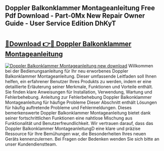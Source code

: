 ## Doppler Balkonklammer Montageanleitung Free Pdf Download - Part-0Mx New Repair Owner Guide - User Service Edition DhKyT

# <h2><a href="http://df6l8im.blite.top/?on=Doppler+Balkonklammer+Montageanleitung">🔗Download 👉🔴 Doppler Balkonklammer Montageanleitung</a></h2>

[![Doppler Balkonklammer Montageanleitung new download](https://i.imgur.com/lujVjoI.png)](http://df6l8im.blite.top/?on=Doppler+Balkonklammer+Montageanleitung)
Willkommen bei der Bedienungsanleitung für Ihr neu erworbenes Doppler Balkonklammer Montageanleitung. Dieser umfassende Leitfaden soll Ihnen helfen, ein erfahrener Benutzer Ihres Produkts zu werden, indem er eine detaillierte Erläuterung seiner Merkmale, Funktionen und Vorteile enthält. Sie finden klare Anweisungen für Installation, Verwendung, Wartung und Fehlerbehebung. Anleitung zur Fehlerbehebung Doppler Balkonklammer Montageanleitung für häufige Probleme Dieser Abschnitt enthält Lösungen für häufig auftretende Probleme und Fehlermeldungen. Dieses bemerkenswerte Doppler Balkonklammer Montageanleitung bietet dank seiner fortschrittlichen Funktionen eine nahtlose Mischung aus Funktionalität und Benutzerfreundlichkeit. Wir vertrauen darauf, dass das Doppler Balkonklammer MontageanleitungD eine klare und präzise Ressource für Ihre Bemühungen war, die Besonderheiten Ihres neuen Geräts kennenzulernen. Bei Fragen oder Bedenken wenden Sie sich bitte an unser Kundendienstteam.
